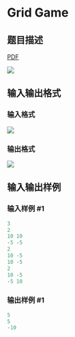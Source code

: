 # Grid Game

## 题目描述

[problemUrl]: https://uva.onlinejudge.org/index.php?option=com_onlinejudge&Itemid=8&category=27&page=show_problem&problem=2548

[PDF](https://uva.onlinejudge.org/external/115/p11553.pdf)

![](https://cdn.luogu.com.cn/upload/vjudge_pic/UVA11553/c1059297a883ce37c0f3b8b467d90b0f5a0a746e.png)

## 输入输出格式

### 输入格式

![](https://cdn.luogu.com.cn/upload/vjudge_pic/UVA11553/286656c80e50789275884e490c8540f04a9ade63.png)

### 输出格式

![](https://cdn.luogu.com.cn/upload/vjudge_pic/UVA11553/9a21349fba9a01930ceecb50b2c2b9065ccf38d8.png)

## 输入输出样例

### 输入样例 #1

```cpp
3
2
10 10
-5 -5
2
10 -5
10 -5
2
10 -5
-5 10
```


### 输出样例 #1

```cpp
5
5
-10
```


